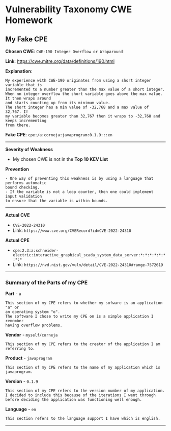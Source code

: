 # Vulnerability Taxonomy CWE Homework

## My Fake CPE


**Chosen CWE**: `CWE-190 Integer Overflow or Wraparound`

**Link**: https://cwe.mitre.org/data/definitions/190.html

**Explanation**:
```
My experience with CWE-190 originates from using a short integer variable that is
incremented to a number greater than the max value of a short integer.
When nn integer overflow the short variable goes above the max value. It then wraps around
and starts counting up from its minimum value.
The short integer has a min value of -32,768 and a max value of 32,767. If
my variable becomes greater than 32,767 then it wraps to -32,768 and keeps incrementing
from there.
```
**Fake CPE**: `cpe:/a:corneja:javaprogram:0.1.9:::en`

---
**Severity of Weakness**

- My chosen CWE is not in the **Top 10 KEV List**

**Prevention**
```
- One way of preventing this weakness is by using a language that performs automatic
bound checking.
- If the variable is not a loop counter, then one could implement input validation
to ensure that the variable is within bounds.
```
---
**Actual CVE**
- `CVE-2022-24310`
- Link: `https://www.cve.org/CVERecord?id=CVE-2022-24310`

**Actual CPE**
- `cpe:2.3:a:schneider-electric:interactive_graphical_scada_system_data_server:*:*:*:*:*:*:*:*`
- Link: `https://nvd.nist.gov/vuln/detail/CVE-2022-24310#range-7572619`
---
### Summary of the Parts of my CPE
**Part** - `a`
```
This section of my CPE refers to whether my sofware is an application "a" or
an operating system "o".
The software I chose to write my CPE on is a simple application I remember
having overflow problems.
```

**Vendor** - `myself/corneja`
```
This section of my CPE refers to the creator of the application I am referring to.
```

**Product** - `javaprogram`
```
This section of my CPE refers to the name of my application which is javaprogram.
```

**Version** - `0.1.9`
```
This section of my CPE refers to the version number of my application.
I decided to include this because of the iterations I went through
before deciding the application was functioning well enough.
```

**Language** - `en`
```
This section refers to the language support I have which is english. 
```
---
